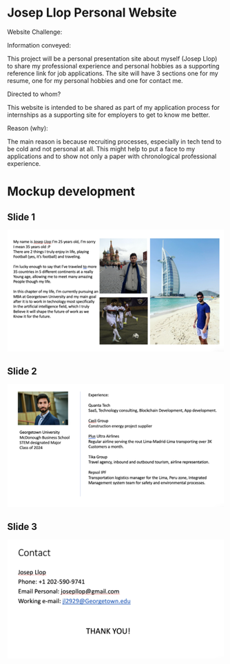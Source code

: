 # Josep Llop Personal Website

Website Challenge:

Information conveyed:

This project will be a personal presentation site about myself (Josep Llop) to share my professional experience and personal hobbies as a supporting reference link for job applications. The site will have 3 sections one for my resume, one for my personal hobbies and one for contact me.

Directed to whom?

This website is intended to be shared as part of my application process for internships as a supporting site for employers to get to know me better.

Reason (why):

The main reason is because recruiting processes, especially in tech tend to be cold and not personal at all. This might help to put a face to my applications and to show not only a paper with chronological professional experience.


# Mockup development
## Slide 1
![Imagen 1](/images/ppt1.png "Wireframe 1")
## Slide 2
![Imagen 1](/images/ppt2.png "Wireframe 1")
## Slide 3
![Imagen 1](/images/ppt3.png "Wireframe 1")